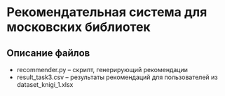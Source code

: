 # Рекомендательная система для московских библиотек

## Описание файлов
* recommender.py – скрипт, генерирующий рекомендации
* result_task3.csv – результаты рекомендаций для пользователей из dataset_knigi_1.xlsx
